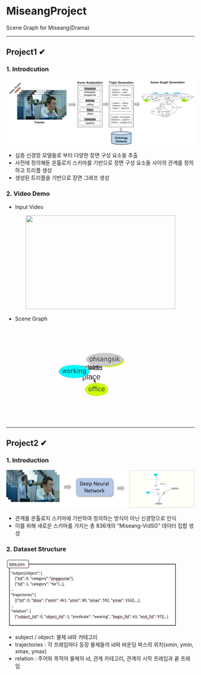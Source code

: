 # MiseangProject
Scene Graph for Miseang(Drama)

- - -

## Project1 ✔
### 1. Introdcution
![MiseangProject](image/introduction.jpg)

* 심층 신경망 모델들로 부터 다양한 장면 구성 요소들 추출
* 사전에 정의해둔 온톨로지 스키마를 기반으로 장면 구성 요소들 사이의 관계를 정의하고 트리플 생성
* 생성된 트리플을 기반으로 장면 그래프 생성 


### 2. Video Demo
* Input Video
<center><img src="/image/scene5-11.gif" width="400" height="250"></center> 

* Scene Graph
<center><img src="/image/graph5-11.gif" width="400" height="250"></center>


- - -

## Project2 ✔
### 1. Introduction
![MiseangProject](image/introduction2.jpg)
* 관계를 온톨로지 스키마에 기반하여 정의하는 방식이 아닌 신경망으로 인식
* 이를 위해 새로운 스키마를 가지는 총 836개의 “Miseang-VidSG” 데이터 집합 생성


### 2. Dataset Structure
![MiseangProject](image/dataset.jpg)
* subject / object: 물체 id와 카테고리
* trajectories : 각 프레임마다 등장 물체들의 id와 바운딩 박스의 위치(xmin, ymin, xmax, ymax)
* relation : 주어와 목적어 물체의 id, 관계 카테고리, 관계의 시작 프레임과 끝 프레임 


